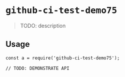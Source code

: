 
# `github-ci-test-demo75`

> TODO: description

## Usage

```
const a = require('github-ci-test-demo75');

// TODO: DEMONSTRATE API
```

